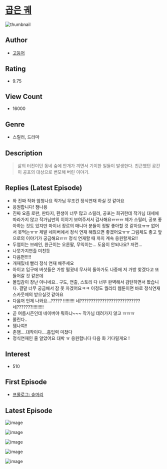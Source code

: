 # [곱은 궤](https://comic.naver.com/bestChallenge/list?titleId=806846)
![thumbnail](https://image-comic.pstatic.net/user_contents_data/challenge_comic/2023/03/25/363478/upload_4049691963182037093_480x623.jpeg)

## Author
- [고등어](https://comic.naver.com/artistTitle?id=363478)

## Rating
- 9.75

## View Count
- 16000

## Genre
- 스릴러, 드라마

## Description
> 삶의 터전이던 동네 숲에 안개가 끼면서 기이한 일들이 발생한다. 친근했던 공간이 공포의 대상으로 변모해 버린 이야기.

## Replies (Latest Episode)
- 와 진짜 작화 엄청나요 작가님 무조건 정식연재 하실 것 같아요
- 응원합니다! 잼나용
- 진짜 요즘 로판, 판타지, 환생이 너무 많고 스릴러, 공포는 희귀한데 작가님 대세에 따라가지 않고 작가님만의 이야기 보여주셔서 감사해요ㅠㅠㅠ 제가 스릴러, 공포 좋아하는 것도 있지만 마이너 장르의 매니아 분들이 정말 좋아할 것 같아요ㅠㅠ 없어서 못먹는ㅠㅠ 제발 네이버에서 정식 연재 해줬으면 좋겠어요ㅠㅠ 그림체도 좋고 앞으로의 이야기가 궁금해요ㅠㅠ 정식 연재할 때 까지 계속 응원할게요!!
- 두엽이는 브레인, 완근이는 오른팔, 무익이는... 도움이 안되나요? 저런...
- 나뭇가지연출 미친듯
- 다음편!!!!!
- 개재밌네 빨리 정식 연재 해주세요
- 아이고 입구에 버섯들은 가방 떨궜네 무사히 돌아가도 나중에 저 가방 찾겠다고 또 들어갈 것 같은데
- 몰입감이 장난 아니네요.. 구도, 연출, 스토리 다 너무 완벽해서 감탄하면서 봤습니다. 결말 너무 궁금해서 잠 못 자겠어요ㅋㅋ 이정도 퀄리티 웹툰이면 바로 정식연재 스카웃제의 받으실것 같아요
- 다음꺼 언제 나와요...????? !!!!!!!!! 네??????????????????????????? 네???????!!!!!!!!!
- 곧 여름시즌인데 네이버야 뭐하냐~~~ 작가님 데려가지 않고 ㅠㅠㅠ
- 쫄린다..
- 잼나여!!
- 존잼....대작이다....흡입력 미쳤다
- 정식연재인 줄 알았어요 대박 ㅠ 응원합니다 다음 화 기다릴게요 !

## Interest
- 510

## First Episode
- [프롤로그: 숲머리](https://comic.naver.com/bestChallenge/detail?titleId=806846&no=1)

## Latest Episode
![image](https://image-comic.pstatic.net/user_contents_data/challenge_comic/2023/04/29/363478/upload_7147551491780600418.jpeg)

![image](https://image-comic.pstatic.net/user_contents_data/challenge_comic/2023/04/29/363478/upload_7306018798440822064.jpeg)

![image](https://image-comic.pstatic.net/user_contents_data/challenge_comic/2023/04/29/363478/upload_7364564300103496759.jpeg)

![image](https://image-comic.pstatic.net/user_contents_data/challenge_comic/2023/04/29/363478/upload_7234531648252228402.jpeg)

![image](https://image-comic.pstatic.net/user_contents_data/challenge_comic/2023/04/29/363478/upload_3559644028745365346.jpeg)
